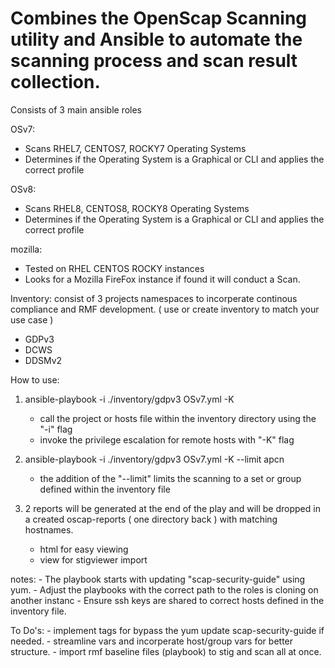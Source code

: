 # Combines the OpenScap Scanning utility and Ansible to automate the scanning process and scan result collection.

Consists of 3 main ansible roles

OSv7:
  - Scans RHEL7, CENTOS7, ROCKY7 Operating Systems
  - Determines if the Operating System is a Graphical or CLI and applies the correct profile 

OSv8:  
  - Scans RHEL8, CENTOS8, ROCKY8 Operating Systems
  - Determines if the Operating System is a Graphical or CLI and applies the correct profile 

mozilla:
  - Tested on RHEL CENTOS ROCKY instances  
  - Looks for a Mozilla FireFox instance if found it will conduct a Scan.


Inventory: consist of 3 projects namespaces to incorperate continous compliance and RMF development. ( use or create inventory to match your use case )
  - GDPv3
  - DCWS
  - DDSMv2
  
How to use:

1. ansible-playbook -i ./inventory/gdpv3 OSv7.yml -K
    - call the project or hosts file within the inventory directory using the "-i" flag
    - invoke the privilege escalation for remote hosts with "-K" flag

2. ansible-playbook -i ./inventory/gdpv3 OSv7.yml -K --limit apcn
    - the addition of the "--limit" limits the scanning to a set or group defined within the inventory file

3. 2 reports will be generated at the end of the play and will be dropped in a created oscap-reports ( one directory back ) with matching hostnames.
    - html for easy viewing 
    - view for stigviewer import

notes: 
    - The playbook starts with updating "scap-security-guide" using yum.
    - Adjust the playbooks with the correct path to the roles is cloning on another instanc
    - Ensure ssh keys are shared to correct hosts defined in the inventory file.

To Do's:
    - implement tags for bypass the yum update scap-security-guide if needed.
    - streamline vars and incorperate host/group vars for better structure.
    - import rmf baseline files (playbook) to stig and scan all at once. 
   

